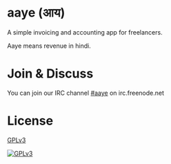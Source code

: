 # aaye (आय)
A simple invoicing and accounting app for freelancers.

Aaye means revenue in hindi. 

# Join & Discuss
You can join our IRC channel [#aaye](http://webchat.freenode.net/?channels=%23aaye) on irc.freenode.net 

# License
[GPLv3](http://www.gnu.org/licenses/gpl-3.0.en.html)

[![GPLv3](http://www.gnu.org/graphics/gplv3-127x51.png)](http://www.gnu.org/licenses/gpl-3.0.en.html)
